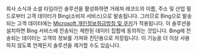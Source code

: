 회사 소식과 소셜 타임라인 솔루션을 활성화하면 거래처 레코드의 이름, 주소 및 산업 필드로부터 고객 데이터가 Bing(소비자 서비스)으로 발송됩니다. 그러므로 Bing으로 발송되는 고객 데이터에는 [Microsoft 개인정보취급방침 및 쿠키](https://go.microsoft.com/fwlink/p/?LinkID=521839)가 적용됩니다. 이 솔루션을 설치하면 Bing 서비스에 전송되는 제한된 데이터 집합에 동의하는 것입니다. Bing에 전송되는 데이터는 고객의 정보를 가져와 진단용으로 저장됩니다. 이 기능을 더 이상 사용하지 않도록 언제든지 솔루션을 제거할 수도 있습니다.